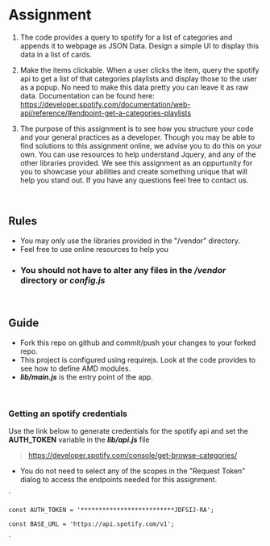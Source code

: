 # Assignment

1) The code provides a query to spotify for a list of categories and appends it to webpage as JSON Data. Design a simple UI to display this data in a list of cards.

2) Make the items clickable. When a user clicks the item, query the spotify api to get a list of that categories playlists and display those to the user as a popup. No need to make this data pretty you can leave it as raw data. Documentation can be found here: https://developer.spotify.com/documentation/web-api/reference/#endpoint-get-a-categories-playlists

3) The purpose of this assignment is to see how you structure your code and your general practices as a developer. Though you may be able to find solutions to this assignment online, we advise you to do this on your own. You can use resources to help understand Jquery, and any of the other libraries provided. We see this assignment as an oppurtunity for you to showcase your abilities and create something unique that will help you stand out. If you have any questions feel free to contact us.

<br>

## Rules
- You may only use the libraries provided in the "/vendor" directory.
- Feel free to use online resources to help you
- ### You should not have to alter any files in the _**/vendor**_ directory or _**config.js**_


<br>

## Guide
- Fork this repo on github and commit/push your changes to your forked repo.
- This project is configured using requirejs. Look at the code provides to see how to define AMD modules.
- _**lib/main.js**_ is the entry point of the app.

<br>

### Getting an spotify credentials
Use the link below to generate credentials for the spotify api and set the **AUTH_TOKEN** variable in the _**lib/api.js**_ file

> https://developer.spotify.com/console/get-browse-categories/
 - You do not need to select any of the scopes in the "Request Token" dialog to access the endpoints needed for this assignment.

`

    const AUTH_TOKEN = '**************************JDFSIJ-RA';

    const BASE_URL = 'https://api.spotify.com/v1';
    
`




